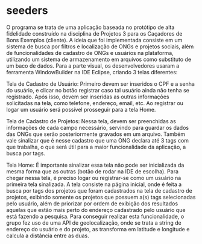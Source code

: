 # seeders
O programa se trata de uma aplicação baseada no protótipo de alta fidelidade construído na disciplina de Projetos 3
para os Caçadores de Bons Exemplos (cliente). A ideia que foi implementada consiste em um sistema de busca por filtros
e localização de ONGs e projetos sociais, além de funcionalidades de cadastro de ONGs e usuários na plataforma, 
utilizando um sistema de armazenamento em arquivos como substituto de um baco de dados. Para a parte visual, os desenvolvedores
usaram a ferramenta WindowBuilder na IDE Eclipse, criando 3 telas diferentes:

Tela de Cadastro de Usuário: Primeiro devem ser inseridos o CPF e a senha do usuário, e clicar no botão registrar caso tal
usuário ainda não tenha se registrado. Após isso, devem ser inseridas as outras informações solicitadas na tela, como
telefone, endereço, email, etc. Ao registrar ou logar um usuário será possível prosseguir para a tela Home.

Tela de Cadastro de Projetos: Nessa tela, devem ser preenchidas as informações de cada campo necessário, servindo para guardar
os dados das ONGs que serão posteriormente gravados em um arquivo. Também vale sinalizar que é nesse cadastro que uma ONG
declara até 3 tags com que trabalha, o que será útil para a maior funcionalidade da aplicação, a busca por tags.

Tela Home: É importante sinalizar essa tela não pode ser inicializada da mesma forma que as outras (botão de rodar
na IDE de escolha). Para chegar nessa tela, é preciso logar ou registrar-se como um usuário na primeira tela sinalizada.
A tela consiste na página inicial, onde é feita a busca por tags dos projetos que foram cadastrados na tela de cadastro
de projetos, exibindo somente os projetos que possuem a(s) tags selecionadas pelo usuário, além de priorizar por ordem de
exibição dos resultados aquelas que estão mais perto do endereço cadastrado pelo usuário que está fazendo a pesquisa. Para
conseguir realizar esta funcionalidade, o grupo fez uso de uma API de geolocalização, onde se trata a string de endereço
do usuário e do projeto, as transforma em latitude e longitude e calcula a distância entre as duas.

